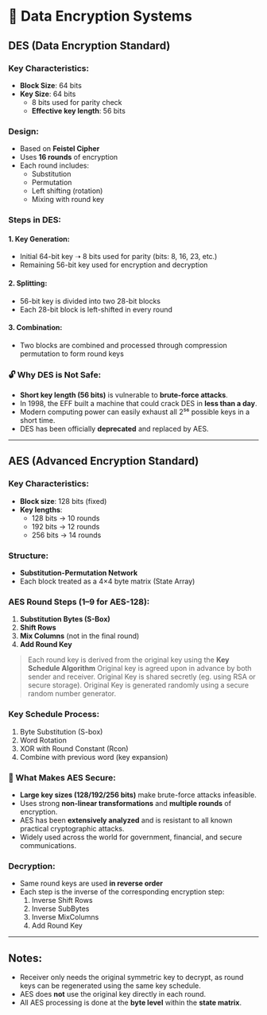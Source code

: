 
# 🔐 Data Encryption Systems

## DES (Data Encryption Standard)

### Key Characteristics:
- **Block Size**: 64 bits
- **Key Size**: 64 bits  
  - 8 bits used for parity check  
  - **Effective key length**: 56 bits

### Design:
- Based on **Feistel Cipher**
- Uses **16 rounds** of encryption
- Each round includes:
  - Substitution
  - Permutation
  - Left shifting (rotation)
  - Mixing with round key

### Steps in DES:

#### 1. **Key Generation:**
- Initial 64-bit key ➝ 8 bits used for parity (bits: 8, 16, 23, etc.)
- Remaining 56-bit key used for encryption and decryption

#### 2. **Splitting:**
- 56-bit key is divided into two 28-bit blocks
- Each 28-bit block is left-shifted in every round

#### 3. **Combination:**
- Two blocks are combined and processed through compression permutation to form round keys

### 🔓 Why DES is Not Safe:
- **Short key length (56 bits)** is vulnerable to **brute-force attacks**. 
- In 1998, the EFF built a machine that could crack DES in **less than a day**.
- Modern computing power can easily exhaust all 2⁵⁶ possible keys in a short time.
- DES has been officially **deprecated** and replaced by AES.

---

## AES (Advanced Encryption Standard)

### Key Characteristics:
- **Block size**: 128 bits (fixed)
- **Key lengths**: 
  - 128 bits → 10 rounds  
  - 192 bits → 12 rounds  
  - 256 bits → 14 rounds  

### Structure:
- **Substitution-Permutation Network**
- Each block treated as a 4×4 byte matrix (State Array)

### AES Round Steps (1–9 for AES-128):
1. **Substitution Bytes (S-Box)**
2. **Shift Rows**
3. **Mix Columns** (not in the final round)
4. **Add Round Key**

> Each round key is derived from the original key using the **Key Schedule Algorithm**
> Original key is agreed upon in advance by both sender and receiver.
> Original Key is shared secretly (eg. using RSA or secure storage).
> Original Key is generated randomly using a secure random number generator.

### Key Schedule Process:
1. Byte Substitution (S-box)
2. Word Rotation
3. XOR with Round Constant (Rcon)
4. Combine with previous word (key expansion)

### 🔐 What Makes AES Secure:
- **Large key sizes (128/192/256 bits)** make brute-force attacks infeasible.
- Uses strong **non-linear transformations** and **multiple rounds** of encryption.
- AES has been **extensively analyzed** and is resistant to all known practical cryptographic attacks.
- Widely used across the world for government, financial, and secure communications.

### Decryption:
- Same round keys are used **in reverse order**
- Each step is the inverse of the corresponding encryption step:
  1. Inverse Shift Rows
  2. Inverse SubBytes
  3. Inverse MixColumns
  4. Add Round Key

---

## Notes:

- Receiver only needs the original symmetric key to decrypt, as round keys can be regenerated using the same key schedule.
- AES does **not** use the original key directly in each round.
- All AES processing is done at the **byte level** within the **state matrix**.

